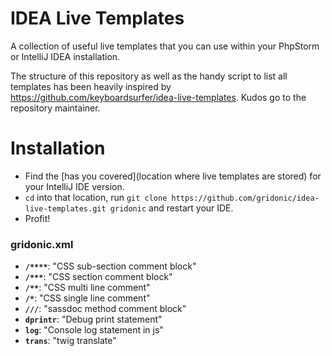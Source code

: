 # IDEA Live Templates

A collection of useful live templates that you can use within your PhpStorm or IntelliJ IDEA installation.

The structure of this repository as well as the handy script to list all templates has been heavily inspired
by https://github.com/keyboardsurfer/idea-live-templates. Kudos go to the repository maintainer.

# Installation

- Find the [has you covered](location where live templates are stored) for your IntelliJ IDE version.
- `cd` into that location, run `git clone https://github.com/gridonic/idea-live-templates.git gridonic` and restart your IDE.
- Profit!

### gridonic.xml
- **`/****`**: "CSS sub-section comment block"
- **`/***`**: "CSS section comment block"
- **`/**`**: "CSS multi line comment"
- **`/*`**: "CSS single line comment"
- **`///`**: "sassdoc method comment block"
- **`dprintr`**: "Debug print statement"
- **`log`**: "Console log statement in js"
- **`trans`**: "twig translate"
